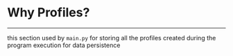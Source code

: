 # Why Profiles?
---
this section used by ```main.py``` for storing all the profiles created during the program execution for data persistence
